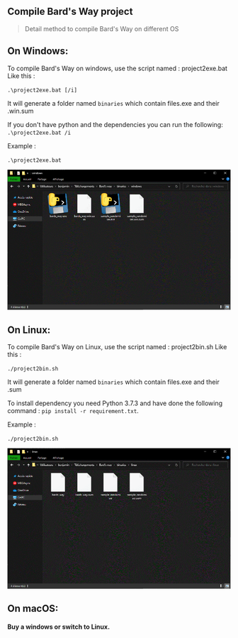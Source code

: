 ##  Compile Bard's Way project ##
>
> Detail method to compile Bard's Way on different OS
>

##  On Windows: ##

To compile Bard's Way on windows, use the script named : project2exe.bat
Like this :

`.\project2exe.bat [/i]`

It will generate a folder named `binaries` which contain files.exe and their .win.sum

If you don't have python and the dependencies you can run the following: `.\project2exe.bat /i`

Example :

`.\project2exe.bat`

![alt text](./assets/windowsInstall.png)

##  On Linux: ##

To compile Bard's Way on Linux, use the script named : project2bin.sh
Like this :

`./project2bin.sh`

It will generate a folder named `binaries` which contain files.exe and their .sum

To install dependency you need Python 3.7.3 and have done the following command : `pip install -r requirement.txt`.

Example :

`./project2bin.sh`

![alt text](./assets/linuxInstall.png)

##  On macOS: ##

#### Buy a windows or switch to Linux. ####

